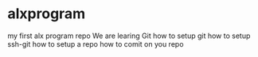 # alxprogram
my first alx program repo
We are learing Git
  how to setup git 
  how to setup ssh-git
  how to setup a repo
  how to comit on you repo
